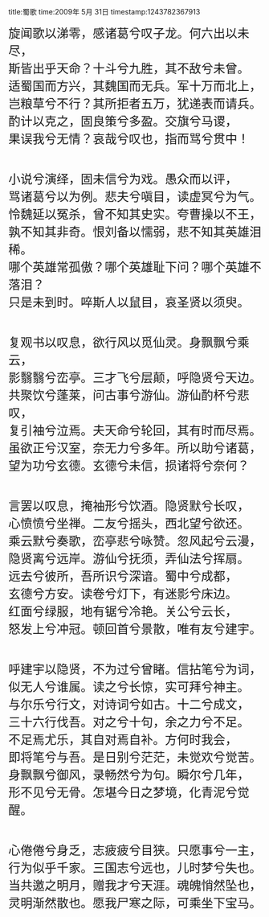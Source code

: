 title:蜀歌
time:2009年 5月 31日
timestamp:1243782367913

<P><FONT size=5>旋闻歌以涕零，感诸葛兮叹子龙。何六出以未尽，<BR>斯皆出乎天命？十斗兮九胜，其不敌兮未曾。<BR>适蜀国而方兴，其魏国而无兵。军十万而北上，<BR>岂粮草兮不行？其所拒者五万，犹递表而请兵。<BR>酌计以克之，固良策兮多盈。交旗兮马谡，<BR>果误我兮无情？哀哉兮叹也，指而骂兮贯中！</FONT></P>
<P><FONT size=5></FONT>&nbsp;</P>
<P><FONT size=5>小说兮演绎，固未信兮为戏。愚众而以评，<BR>骂诸葛兮以为例。悲夫兮嗔目，读虚冥兮为气。<BR>怜魏延以冤杀，曾不知其史实。夸曹操以不王，<BR>孰不知其非奇。恨刘备以懦弱，悲不知其英雄泪稀。<BR>哪个英雄常孤傲？哪个英雄耻下问？哪个英雄不落泪？<BR>只是未到时。啐斯人以鼠目，哀圣贤以须臾。</FONT></P>
<P><FONT size=5></FONT>&nbsp;</P>
<P><FONT size=5>复观书以叹息，欲行风以觅仙灵。身飘飘兮乘云，<BR>影翳翳兮峦亭。三才飞兮层颠，呼隐贤兮天边。<BR>共聚饮兮蓬莱，问古事兮游仙。游仙酌杯兮悲叹，<BR>复引袖兮泣焉。夫天命兮轮回，其有时而尽焉。<BR>虽欲正兮汉室，奈无力兮多年。所以助兮诸葛，<BR>望为功兮玄德。玄德兮未信，损诸将兮奈何？</FONT></P>
<P><FONT size=5></FONT>&nbsp;</P>
<P><FONT size=5>言罢以叹息，掩袖形兮饮酒。隐贤默兮长叹，<BR>心愤愤兮坐禅。二友兮摇头，西北望兮欲还。<BR>乘云默兮奏歌，峦亭悲兮咏赞。忽风起兮云漫，<BR>隐贤离兮远岸。游仙兮抚须，弄仙法兮挥扇。<BR>远去兮彼所，吾所识兮深谙。蜀中兮成都，<BR>玄德兮方安。读卷兮灯下，有迷影兮床边。<BR>红面兮绿服，地有锯兮冷艳。关公兮云长，<BR>怒发上兮冲冠。顿回首兮景散，唯有友兮建宇。</FONT></P>
<P><FONT size=5></FONT>&nbsp;</P>
<P><FONT size=5>呼建宇以隐贤，不为过兮曾睹。信拈笔兮为词，<BR>似无人兮谁属。读之兮长惊，实可拜兮神主。<BR>与尔乐兮行文，对诗词兮如古。十二兮成文，<BR>三十六行伐吾。对之兮十句，余之力兮不足。<BR>不足焉尤乐，其自对焉自补。方何时我会，<BR>即将笔兮与吾。是日别兮茫茫，未觉欢兮觉苦。<BR>身飘飘兮御风，录畅然兮为句。瞬尔兮几年，<BR>形不见兮无骨。怎堪今日之梦境，化青泥兮觉醒。</FONT></P>
<P>&nbsp;</P>
<P><FONT size=5>心倦倦兮身乏，志疲疲兮目狭。只愿事兮一主，<BR>行为似乎千家。三国志兮远也，儿时梦兮失也。<BR>当共邀之明月，赠我才兮天涯。魂魄悄然坠也，<BR>灵明渐然散也。愿我尸寒之际，可乘坐下宝马。</FONT></P>